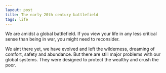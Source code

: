 ```yaml
---
layout: post
title: The early 20th century battlefield
tags: life 
---
```


We are amidst a global battlefield. If you view your life in any less critical sense than being in war, you might need to reconsider.

We aint there yet, we have evolved and left the wilderness, dreaming of comfort, safety and abundance. But there are still major problems with our global systems. They were designed to protect the wealthy and crush the poor. 